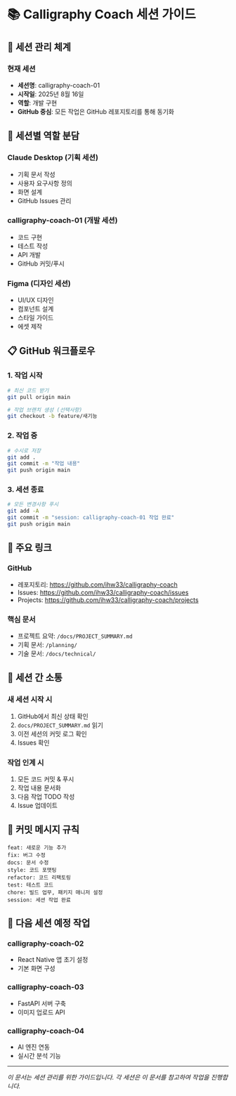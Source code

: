# 📚 Calligraphy Coach 세션 가이드

## 🔄 세션 관리 체계

### 현재 세션
- **세션명**: calligraphy-coach-01
- **시작일**: 2025년 8월 16일
- **역할**: 개발 구현
- **GitHub 중심**: 모든 작업은 GitHub 레포지토리를 통해 동기화

## 🎯 세션별 역할 분담

### Claude Desktop (기획 세션)
- 기획 문서 작성
- 사용자 요구사항 정의
- 화면 설계
- GitHub Issues 관리

### calligraphy-coach-01 (개발 세션)
- 코드 구현
- 테스트 작성
- API 개발
- GitHub 커밋/푸시

### Figma (디자인 세션)
- UI/UX 디자인
- 컴포넌트 설계
- 스타일 가이드
- 에셋 제작

## 📋 GitHub 워크플로우

### 1. 작업 시작
```bash
# 최신 코드 받기
git pull origin main

# 작업 브랜치 생성 (선택사항)
git checkout -b feature/새기능
```

### 2. 작업 중
```bash
# 수시로 저장
git add .
git commit -m "작업 내용"
git push origin main
```

### 3. 세션 종료
```bash
# 모든 변경사항 푸시
git add -A
git commit -m "session: calligraphy-coach-01 작업 완료"
git push origin main
```

## 🔗 주요 링크

### GitHub
- 레포지토리: https://github.com/ihw33/calligraphy-coach
- Issues: https://github.com/ihw33/calligraphy-coach/issues
- Projects: https://github.com/ihw33/calligraphy-coach/projects

### 핵심 문서
- 프로젝트 요약: `/docs/PROJECT_SUMMARY.md`
- 기획 문서: `/planning/`
- 기술 문서: `/docs/technical/`

## 💬 세션 간 소통

### 새 세션 시작 시
1. GitHub에서 최신 상태 확인
2. `docs/PROJECT_SUMMARY.md` 읽기
3. 이전 세션의 커밋 로그 확인
4. Issues 확인

### 작업 인계 시
1. 모든 코드 커밋 & 푸시
2. 작업 내용 문서화
3. 다음 작업 TODO 작성
4. Issue 업데이트

## 📝 커밋 메시지 규칙

```
feat: 새로운 기능 추가
fix: 버그 수정
docs: 문서 수정
style: 코드 포맷팅
refactor: 코드 리팩토링
test: 테스트 코드
chore: 빌드 업무, 패키지 매니저 설정
session: 세션 작업 완료
```

## 🚀 다음 세션 예정 작업

### calligraphy-coach-02
- React Native 앱 초기 설정
- 기본 화면 구성

### calligraphy-coach-03
- FastAPI 서버 구축
- 이미지 업로드 API

### calligraphy-coach-04
- AI 엔진 연동
- 실시간 분석 기능

---

*이 문서는 세션 관리를 위한 가이드입니다. 각 세션은 이 문서를 참고하여 작업을 진행합니다.*